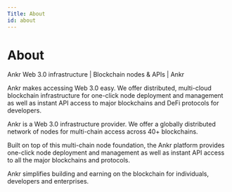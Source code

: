 ```yaml
---
Title: About
id: about
---
```

# About

Ankr Web 3.0 infrastructure | Blockchain nodes & APIs | Ankr

Ankr makes accessing Web 3.0 easy. We offer distributed, multi-cloud blockchain infrastructure for one-click node deployment and management as well as instant API access to major blockchains and DeFi protocols for developers.

Ankr is a Web 3.0 infrastructure provider. We offer a globally distributed network of nodes for multi-chain access across 40+ blockchains. 

Built on top of this multi-chain node foundation, the Ankr platform provides one-click node deployment and management as well as instant API access to all the major blockchains and protocols.

Ankr simplifies building and earning on the blockchain for individuals, developers and enterprises. 